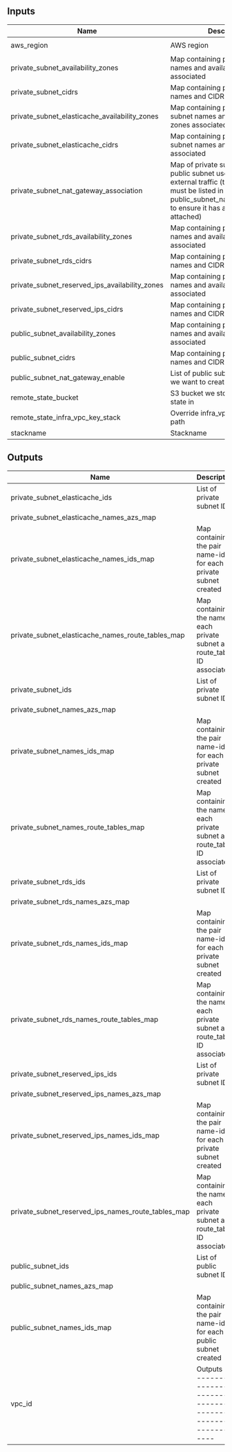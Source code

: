 
## Inputs

| Name | Description | Type | Default | Required |
|------|-------------|:----:|:-----:|:-----:|
| aws_region | AWS region | string | `eu-west-1` | no |
| private_subnet_availability_zones | Map containing private subnet names and availability zones associated | map | - | yes |
| private_subnet_cidrs | Map containing private subnet names and CIDR associated | map | - | yes |
| private_subnet_elasticache_availability_zones | Map containing private elasticache subnet names and availability zones associated | map | - | yes |
| private_subnet_elasticache_cidrs | Map containing private elasticache subnet names and CIDR associated | map | - | yes |
| private_subnet_nat_gateway_association | Map of private subnet names and public subnet used to route external traffic (the public subnet must be listed in public_subnet_nat_gateway_enable to ensure it has a NAT gateway attached) | map | - | yes |
| private_subnet_rds_availability_zones | Map containing private rds subnet names and availability zones associated | map | - | yes |
| private_subnet_rds_cidrs | Map containing private rds subnet names and CIDR associated | map | - | yes |
| private_subnet_reserved_ips_availability_zones | Map containing private ENI subnet names and availability zones associated | map | - | yes |
| private_subnet_reserved_ips_cidrs | Map containing private ENI subnet names and CIDR associated | map | - | yes |
| public_subnet_availability_zones | Map containing public subnet names and availability zones associated | map | - | yes |
| public_subnet_cidrs | Map containing public subnet names and CIDR associated | map | - | yes |
| public_subnet_nat_gateway_enable | List of public subnet names where we want to create a NAT Gateway | list | - | yes |
| remote_state_bucket | S3 bucket we store our terraform state in | string | - | yes |
| remote_state_infra_vpc_key_stack | Override infra_vpc remote state path | string | `` | no |
| stackname | Stackname | string | - | yes |

## Outputs

| Name | Description |
|------|-------------|
| private_subnet_elasticache_ids | List of private subnet IDs |
| private_subnet_elasticache_names_azs_map |  |
| private_subnet_elasticache_names_ids_map | Map containing the pair name-id for each private subnet created |
| private_subnet_elasticache_names_route_tables_map | Map containing the name of each private subnet and route_table ID associated |
| private_subnet_ids | List of private subnet IDs |
| private_subnet_names_azs_map |  |
| private_subnet_names_ids_map | Map containing the pair name-id for each private subnet created |
| private_subnet_names_route_tables_map | Map containing the name of each private subnet and route_table ID associated |
| private_subnet_rds_ids | List of private subnet IDs |
| private_subnet_rds_names_azs_map |  |
| private_subnet_rds_names_ids_map | Map containing the pair name-id for each private subnet created |
| private_subnet_rds_names_route_tables_map | Map containing the name of each private subnet and route_table ID associated |
| private_subnet_reserved_ips_ids | List of private subnet IDs |
| private_subnet_reserved_ips_names_azs_map |  |
| private_subnet_reserved_ips_names_ids_map | Map containing the pair name-id for each private subnet created |
| private_subnet_reserved_ips_names_route_tables_map | Map containing the name of each private subnet and route_table ID associated |
| public_subnet_ids | List of public subnet IDs |
| public_subnet_names_azs_map |  |
| public_subnet_names_ids_map | Map containing the pair name-id for each public subnet created |
| vpc_id | Outputs -------------------------------------------------------------- |

